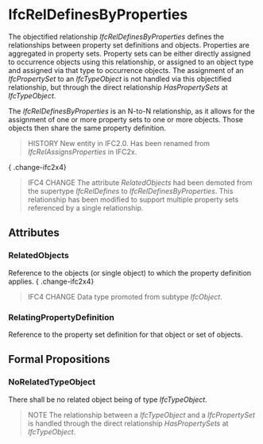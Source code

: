 # IfcRelDefinesByProperties

The objectified relationship _IfcRelDefinesByProperties_ defines the relationships between property set definitions and objects. Properties are aggregated in property sets. Property sets can be either directly assigned to occurrence objects using this relationship, or assigned to an object type and assigned via that type to occurrence objects. The assignment of an _IfcPropertySet_ to an _IfcTypeObject_ is not handled via this objectified relationship, but through the direct relationship _HasPropertySets_ at _IfcTypeObject_.
<!-- end of short definition -->

The _IfcRelDefinesByProperties_ is an N-to-N relationship, as it allows for the assignment of one or more property sets to one or more objects. Those objects then share the same property definition.

> HISTORY New entity in IFC2.0. Has been renamed from _IfcRelAssignsProperties_ in IFC2x.

{ .change-ifc2x4}
> IFC4 CHANGE The attribute _RelatedObjects_ had been demoted from the supertype _IfcRelDefines_ to _IfcRelDefinesByProperties_. This relationship has been modified to support multiple property sets referenced by a single relationship.

## Attributes

### RelatedObjects
Reference to the objects (or single object) to which the property definition applies.
{ .change-ifc2x4}
> IFC4 CHANGE Data type promoted from subtype _IfcObject_.

### RelatingPropertyDefinition
Reference to the property set definition for that object or set of objects.

## Formal Propositions

### NoRelatedTypeObject
There shall be no related object being of type _IfcTypeObject_.
> NOTE The relationship between a _IfcTypeObject_ and a _IfcPropertySet_ is handled through the direct relationship _HasPropertySets_ at _IfcTypeObject_.
